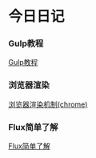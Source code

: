 # 今日日记
 ### Gulp教程
  <a href="https://github.com/JasonLWY/JasonLWYandNote/blob/master/20160108/Gulp%E7%B3%BB%E5%88%97.md">Gulp教程</a>
  
 ### 浏览器渲染 
  <a  href="https://github.com/JasonLWY/JasonLWYandNote/blob/master/20160108/%E6%B5%8F%E8%A7%88%E5%99%A8%E6%B8%B2%E6%9F%93%E6%9C%BA%E5%88%B6.md" >浏览器渲染机制(chrome)</a>

### Flux简单了解
 <a href="https://github.com/JasonLWY/JasonLWYandNote/blob/master/20160108/Flux%20%E6%9E%B6%E6%9E%84.md"> Flux简单了解</a>
